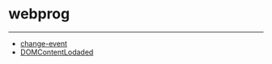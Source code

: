 ﻿# webprog
---------

- [change-event](https://hudzsy.github.io/webprog/1_change_event) 
- [DOMContentLodaded](https://hudzsy.github.io/webprog/2_DOMContentLoad_event)


